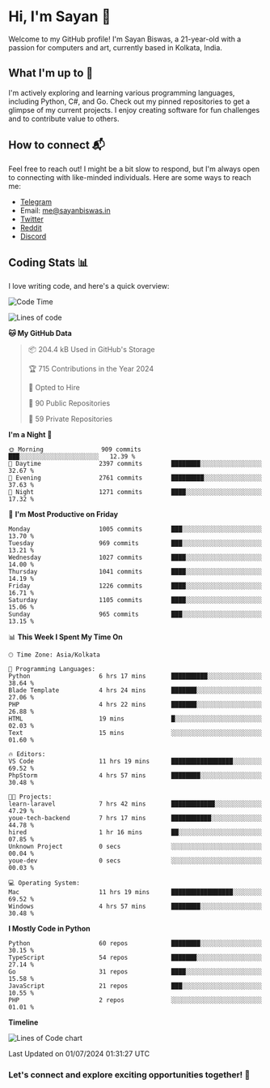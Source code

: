 # Hi, I'm Sayan 👋

Welcome to my GitHub profile! I'm Sayan Biswas, a 21-year-old with a passion for computers and art, currently based in Kolkata, India.

## What I'm up to 🚀

I'm actively exploring and learning various programming languages, including Python, C#, and Go. Check out my pinned repositories to get a glimpse of my current projects. I enjoy creating software for fun challenges and to contribute value to others.

## How to connect 📬

Feel free to reach out! I might be a bit slow to respond, but I'm always open to connecting with like-minded individuals. Here are some ways to reach me:

- [Telegram](https://t.me/dank_as_fuck)
- Email: [me@sayanbiswas.in](mailto:me@sayanbiswas.in)
- [Twitter](https://twitter.com/TheDankDel)
- [Reddit](https://www.reddit.com/user/dank_as_fuck_/)
- [Discord](https://discordapp.com/users/506536929152466945)

## Coding Stats 📊

I love writing code, and here's a quick overview:

<!--START_SECTION:waka-->
![Code Time](http://img.shields.io/badge/Code%20Time-1%2C647%20hrs%2017%20mins-blue)

![Lines of code](https://img.shields.io/badge/From%20Hello%20World%20I%27ve%20Written-5.7%20million%20lines%20of%20code-blue)

**🐱 My GitHub Data** 

> 📦 204.4 kB Used in GitHub's Storage 
 > 
> 🏆 715 Contributions in the Year 2024
 > 
> 💼 Opted to Hire
 > 
> 📜 90 Public Repositories 
 > 
> 🔑 59 Private Repositories 
 > 
**I'm a Night 🦉** 

```text
🌞 Morning                909 commits         ███░░░░░░░░░░░░░░░░░░░░░░   12.39 % 
🌆 Daytime                2397 commits        ████████░░░░░░░░░░░░░░░░░   32.67 % 
🌃 Evening                2761 commits        █████████░░░░░░░░░░░░░░░░   37.63 % 
🌙 Night                  1271 commits        ████░░░░░░░░░░░░░░░░░░░░░   17.32 % 
```
📅 **I'm Most Productive on Friday** 

```text
Monday                   1005 commits        ███░░░░░░░░░░░░░░░░░░░░░░   13.70 % 
Tuesday                  969 commits         ███░░░░░░░░░░░░░░░░░░░░░░   13.21 % 
Wednesday                1027 commits        ████░░░░░░░░░░░░░░░░░░░░░   14.00 % 
Thursday                 1041 commits        ████░░░░░░░░░░░░░░░░░░░░░   14.19 % 
Friday                   1226 commits        ████░░░░░░░░░░░░░░░░░░░░░   16.71 % 
Saturday                 1105 commits        ████░░░░░░░░░░░░░░░░░░░░░   15.06 % 
Sunday                   965 commits         ███░░░░░░░░░░░░░░░░░░░░░░   13.15 % 
```


📊 **This Week I Spent My Time On** 

```text
🕑︎ Time Zone: Asia/Kolkata

💬 Programming Languages: 
Python                   6 hrs 17 mins       ██████████░░░░░░░░░░░░░░░   38.64 % 
Blade Template           4 hrs 24 mins       ███████░░░░░░░░░░░░░░░░░░   27.06 % 
PHP                      4 hrs 22 mins       ███████░░░░░░░░░░░░░░░░░░   26.88 % 
HTML                     19 mins             █░░░░░░░░░░░░░░░░░░░░░░░░   02.03 % 
Text                     15 mins             ░░░░░░░░░░░░░░░░░░░░░░░░░   01.60 % 

🔥 Editors: 
VS Code                  11 hrs 19 mins      █████████████████░░░░░░░░   69.52 % 
PhpStorm                 4 hrs 57 mins       ████████░░░░░░░░░░░░░░░░░   30.48 % 

🐱‍💻 Projects: 
learn-laravel            7 hrs 42 mins       ████████████░░░░░░░░░░░░░   47.29 % 
youe-tech-backend        7 hrs 17 mins       ███████████░░░░░░░░░░░░░░   44.78 % 
hired                    1 hr 16 mins        ██░░░░░░░░░░░░░░░░░░░░░░░   07.85 % 
Unknown Project          0 secs              ░░░░░░░░░░░░░░░░░░░░░░░░░   00.04 % 
youe-dev                 0 secs              ░░░░░░░░░░░░░░░░░░░░░░░░░   00.03 % 

💻 Operating System: 
Mac                      11 hrs 19 mins      █████████████████░░░░░░░░   69.52 % 
Windows                  4 hrs 57 mins       ████████░░░░░░░░░░░░░░░░░   30.48 % 
```

**I Mostly Code in Python** 

```text
Python                   60 repos            ████████░░░░░░░░░░░░░░░░░   30.15 % 
TypeScript               54 repos            ███████░░░░░░░░░░░░░░░░░░   27.14 % 
Go                       31 repos            ████░░░░░░░░░░░░░░░░░░░░░   15.58 % 
JavaScript               21 repos            ███░░░░░░░░░░░░░░░░░░░░░░   10.55 % 
PHP                      2 repos             ░░░░░░░░░░░░░░░░░░░░░░░░░   01.01 % 
```



**Timeline**

![Lines of Code chart](https://raw.githubusercontent.com/Dank-del/Dank-del/main/assets/bar_graph.png)


 Last Updated on 01/07/2024 01:31:27 UTC
<!--END_SECTION:waka-->

### Let's connect and explore exciting opportunities together! 🚀
